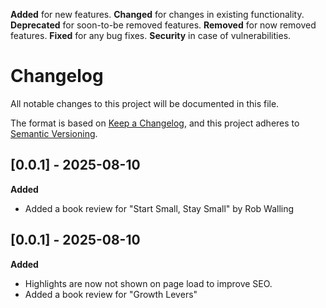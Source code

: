 <!-- Types of changes -->
**Added** for new features.
**Changed** for changes in existing functionality.
**Deprecated** for soon-to-be removed features.
**Removed** for now removed features.
**Fixed** for any bug fixes.
**Security** in case of vulnerabilities.

# Changelog

All notable changes to this project will be documented in this file.

The format is based on [Keep a Changelog](https://keepachangelog.com/en/1.1.0/),
and this project adheres to [Semantic Versioning](https://semver.org/spec/v2.0.0.html).

## [0.0.1] - 2025-08-10
**Added**
- Added a book review for "Start Small, Stay Small" by Rob Walling

## [0.0.1] - 2025-08-10
**Added**
- Highlights are now not shown on page load to improve SEO.
- Added a book review for "Growth Levers"
